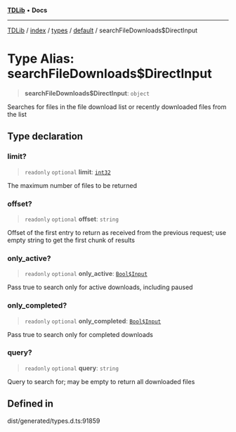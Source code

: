 [**TDLib**](../../../../../../README.md) • **Docs**

***

[TDLib](../../../../../../modules.md) / [index](../../../../../README.md) / [types](../../../README.md) / [default](../README.md) / searchFileDownloads$DirectInput

# Type Alias: searchFileDownloads$DirectInput

> **searchFileDownloads$DirectInput**: `object`

Searches for files in the file download list or recently downloaded files from the list

## Type declaration

### limit?

> `readonly` `optional` **limit**: [`int32`](int32.md)

The maximum number of files to be returned

### offset?

> `readonly` `optional` **offset**: `string`

Offset of the first entry to return as received from the previous request; use empty string to get the first chunk of results

### only\_active?

> `readonly` `optional` **only\_active**: [`Bool$Input`](Bool$Input.md)

Pass true to search only for active downloads, including paused

### only\_completed?

> `readonly` `optional` **only\_completed**: [`Bool$Input`](Bool$Input.md)

Pass true to search only for completed downloads

### query?

> `readonly` `optional` **query**: `string`

Query to search for; may be empty to return all downloaded files

## Defined in

dist/generated/types.d.ts:91859

